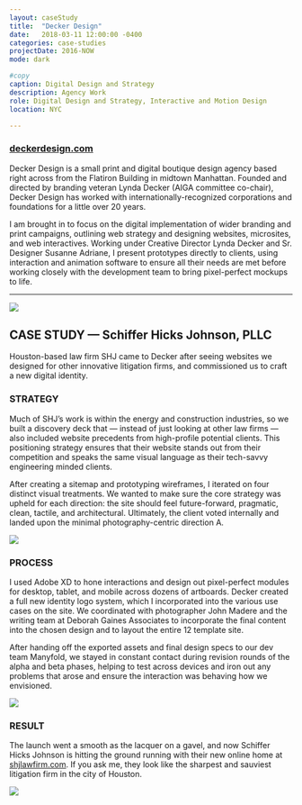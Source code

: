 ```yaml
---
layout: caseStudy
title:  "Decker Design"
date:   2018-03-11 12:00:00 -0400
categories: case-studies
projectDate: 2016-NOW
mode: dark

#copy
caption: Digital Design and Strategy
description: Agency Work
role: Digital Design and Strategy, Interactive and Motion Design
location: NYC 

---
```


<section class="case-blurb">

<h3><a href="http://deckerdesign.com" target="_blank">deckerdesign.com</a></h3>

<p>
Decker Design is a small print and digital boutique design agency based right across from the Flatiron Building in midtown Manhattan. Founded and directed by branding veteran Lynda Decker (AIGA committee co-chair), Decker Design has worked with internationally-recognized  corporations and foundations for a little over 20 years.
</p>

<p>
I am brought in to focus on the digital implementation of wider branding and print campaigns, outlining web strategy and designing websites, microsites, and web interactives. Working under Creative Director Lynda Decker and Sr. Designer Susanne Adriane, I present prototypes directly to clients, using interaction and animation software to ensure all their needs are met before working closely with the development team to bring pixel-perfect mockups to life. 
</p> 

<hr>

<div class="case-images narrow">
	<img class="case-image" src="{{ site.baseurl }}/content/{{ page.slug }}/{{ page.slug }}-1.png" onerror="this.style.display='none'">
</div>

<h2>
CASE STUDY — Schiffer Hicks Johnson, PLLC
</h2>

<p>
Houston-based law firm SHJ came to Decker after seeing websites we designed for other innovative litigation firms, and commissioned us to craft a new digital identity.
</p> 

<h3>
STRATEGY
</h3>

<p>
Much of SHJ’s work is within the energy and construction industries, so we built a discovery deck that — instead of just looking at other law firms — also included website precedents from high-profile potential clients. This positioning strategy ensures that their website stands out from their competition and speaks the same visual language as their tech-savvy engineering minded clients.
</p>

<p>
After creating a sitemap and prototyping wireframes, I iterated on four distinct visual treatments. We wanted to make sure the core strategy was upheld for each direction: the site should feel future-forward, pragmatic, clean, tactile, and architectural. Ultimately, the client voted internally and landed upon the minimal photography-centric direction A.
</p>

<div class="case-images">
	<img class="case-image" src="{{ site.baseurl }}/content/{{ page.slug }}/{{ page.slug }}-2.png" onerror="this.style.display='none'">
</div>

<h3>
PROCESS
</h3>

<p>
I used Adobe XD to hone interactions and design out pixel-perfect modules for desktop, tablet, and mobile across dozens of artboards. Decker created a full new identity logo system, which I incorporated into the various use cases on the site. We coordinated with photographer John Madere and the writing team at Deborah Gaines Associates to incorporate the final content into the chosen design and to layout the entire 12 template site.  
</p>

<p>
After handing off the exported assets and final design specs to our dev team Manyfold, we stayed in constant contact during revision rounds of the alpha and beta phases, helping to test across devices and iron out any problems that arose and ensure the interaction was behaving how we envisioned.
</p>

<div class="case-images">
	<img class="case-image" src="{{ site.baseurl }}/content/{{ page.slug }}/{{ page.slug }}-3.png" onerror="this.style.display='none'">
</div>

<h3>
RESULT
</h3>

<p>
The launch went a smooth as the lacquer on a gavel, and now Schiffer Hicks Johnson is hitting the ground running with their new online home at <a href="http://shjlawfirm.com" target="_blank">shjlawfirm.com</a>. If you ask me, they look like the sharpest and sauviest litigation firm in the city of Houston.
</p>

<div class="case-images">
	<img class="case-image" src="{{ site.baseurl }}/content/{{ page.slug }}/{{ page.slug }}-4.png" onerror="this.style.display='none'">
</div>